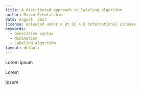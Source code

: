 ```yaml
---
title: A distributed approach to labeling algorithm
author: Marco Petolicchio
date: August, 2017
license: Released under a BY CC 4.0 International License
keywords: 
  - Generative syntax
  - Minimalism
  - Labeling Algorithm
layout: default
---
```


Lorem ipsum

Lorem

Ipsum